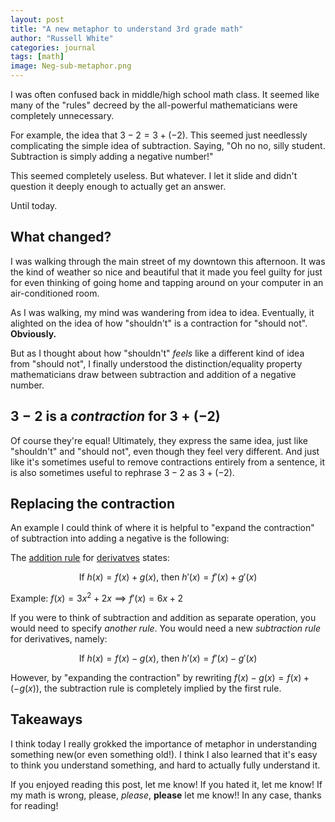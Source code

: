 ```yaml
---
layout: post
title: "A new metaphor to understand 3rd grade math"
author: "Russell White"
categories: journal
tags: [math]
image: Neg-sub-metaphor.png
---
```


I was often confused back in middle/high school math class. It seemed like many of the "rules" decreed by the all-powerful mathematicians were completely unnecessary.

For example, the idea that $3-2 = 3 + (-2)$. This seemed just needlessly complicating the simple idea of subtraction. Saying, "Oh no no, silly student. Subtraction is simply adding a negative number!"

This seemed completely useless. But whatever. I let it slide and didn't question it deeply enough to actually get an answer.

Until today.

## What changed?

I was walking through the main street of my downtown this afternoon. It was the kind of weather so nice and beautiful that it made you feel guilty for just for even thinking of going home and tapping around on your computer in an air-conditioned room.

As I was walking, my mind was wandering from idea to idea. Eventually, it alighted on the idea of how "shouldn't" is a contraction for "should not". **Obviously.**

But as I thought about how "shouldn't" *feels* like a different kind of idea from "should not", I finally understood the distinction/equality property mathematicians draw between subtraction and addition of a negative number.

## $3-2$ is a *contraction* for $3+(-2)$

Of course they're equal! Ultimately, they express the same idea, just like "shouldn't" and "should not", even though they feel very different. And just like it's sometimes useful to remove contractions entirely from a sentence, it is also sometimes useful to rephrase $3-2$ as $3+(-2)$.

## Replacing the contraction

An example I could think of where it is helpful to "expand the contraction" of subtraction into adding a negative is the following:

The [addition rule](https://derivative-calculator.org/rules/sum-rule/) for [derivatves](https://www.3blue1brown.com/lessons/derivatives) states:

$$\text{If }h(x)=f(x)+g(x)\text{, then } h'(x)=f'(x)+g'(x)$$

Example: $f(x)=3x^2+2x\implies f'(x)=6x+2$

If you were to think of subtraction and addition as separate operation, you would need to specify *another rule*. You would need a new *subtraction rule* for derivatives, namely:

$$\text{If }h(x)=f(x)-g(x)\text{, then } h'(x)=f'(x)-g'(x)$$

However, by "expanding the contraction" by rewriting $f(x)-g(x)=f(x)+(-g(x))$, the subtraction rule is completely implied by the first rule.

## Takeaways

I think today I really grokked the importance of metaphor in understanding something new(or even something old!). I think I also learned that it's easy to think you understand something, and hard to actually fully understand it.

If you enjoyed reading this post, let me know! If you hated it, let me know! If my math is wrong, please, *please*, **please** let me know!! In any case, thanks for reading!
